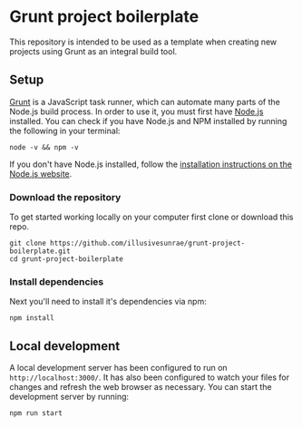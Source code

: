 # Grunt project boilerplate

This repository is intended to be used as a template when creating new projects using Grunt as an integral build tool.

## Setup

[Grunt](https://gruntjs.com/) is a JavaScript task runner, which can automate many parts of the Node.js build process. In order to use it, you must first have [Node.js](https://nodejs.org/en/) installed. You can check if you have Node.js and NPM installed by running the following in your terminal:

```
node -v && npm -v
```

If you don't have Node.js installed, follow the [installation instructions on the Node.js website](https://nodejs.org/en/download/).

### Download the repository

To get started working locally on your computer first clone or download this repo.

```
git clone https://github.com/illusivesunrae/grunt-project-boilerplate.git
cd grunt-project-boilerplate
```

### Install dependencies

Next you'll need to install it's dependencies via npm:

```
npm install
```

## Local development

A local development server has been configured to run on `http://localhost:3000/`. It has also been configured to watch your files for changes and refresh the web browser as necessary. You can start the development server by running:

```
npm run start
```
